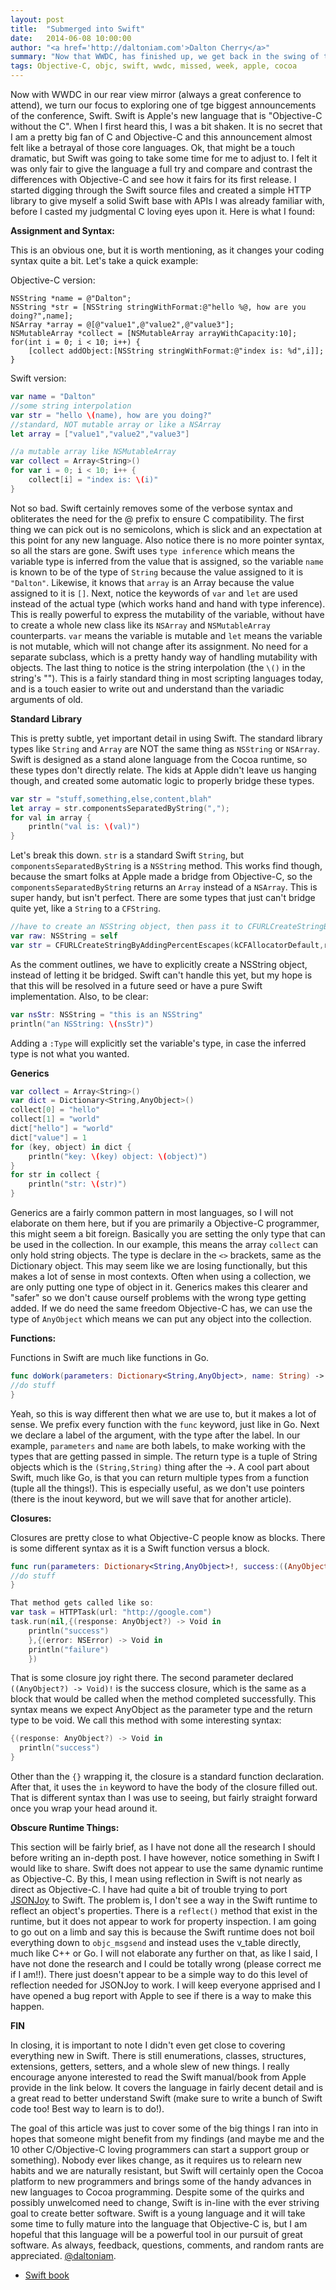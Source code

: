 ```yaml
---
layout: post
title:  "Submerged into Swift"
date:   2014-06-08 10:00:00
author: "<a href='http://daltoniam.com'>Dalton Cherry</a>"
summary: "Now that WWDC, has finished up, we get back in the swing of things with a in depth look at swift."
tags: Objective-C, objc, swift, wwdc, missed, week, apple, cocoa
---
```


Now with WWDC in our rear view mirror (always a great conference to attend), we turn our focus to exploring one of tge biggest announcements of the conference, Swift. Swift is Apple's new language that is "Objective-C without the C". When I first heard this, I was a bit shaken. It is no secret that I am a pretty big fan of C and Objective-C and this announcement almost felt like a betrayal of those core languages. Ok, that might be a touch dramatic, but Swift was going to take some time for me to adjust to. I felt it was only fair to give the language a full try and compare and contrast the differences with Objective-C and see how it fairs for its first release. I started digging through the Swift source files and created a simple HTTP library to give myself a solid Swift base with APIs I was already familiar with, before I casted my judgmental C loving eyes upon it. Here is what I found:

**Assignment and Syntax:**

This is an obvious one, but it is worth mentioning, as it changes your coding syntax quite a bit. Let's take a quick example:

Objective-C version:

```objc
NSString *name = @"Dalton";
NSString *str = [NSString stringWithFormat:@"hello %@, how are you doing?",name];
NSArray *array = @[@"value1",@"value2",@"value3"];
NSMutableArray *collect = [NSMutableArray arrayWithCapacity:10];
for(int i = 0; i < 10; i++) {
    [collect addObject:[NSString stringWithFormat:@"index is: %d",i]];
}
```

Swift version:

```swift
var name = "Dalton"
//some string interpolation
var str = "hello \(name), how are you doing?"
//standard, NOT mutable array or like a NSArray
let array = ["value1","value2","value3"]

//a mutable array like NSMutableArray
var collect = Array<String>()
for var i = 0; i < 10; i++ {
    collect[i] = "index is: \(i)"
}
```

Not so bad. Swift certainly removes some of the verbose syntax and obliterates the need for the @ prefix to ensure C compatibility. The first thing we can pick out is no semicolons, which is slick and an expectation at this point for any new language. Also notice there is no more pointer syntax, so all the stars are gone. Swift uses `type inference` which means the variable type is inferred from the value that is assigned, so the variable `name` is known to be of the type of `String` because the value assigned to it is `"Dalton"`. Likewise, it knows that `array` is an Array because the value assigned to it is `[]`. Next, notice the keywords of `var` and `let` are used instead of the actual type (which works hand and hand with type inference). This is really powerful to express the mutability of the variable, without have to create a whole new class like its `NSArray` and `NSMutableArray` counterparts. `var` means the variable is mutable and `let` means the variable is not mutable, which will not change after its assignment. No need for a separate subclass, which is a pretty handy way of handling mutability with objects. The last thing to notice is the string interpolation (the `\()` in the string's ""). This is a fairly standard thing in most scripting languages today, and is a touch easier to write out and understand than the variadic arguments of old.

**Standard Library**

This is pretty subtle, yet important detail in using Swift. The standard library types like `String` and `Array` are NOT the same thing as `NSString` or `NSArray`. Swift is designed as a stand alone language from the Cocoa runtime, so these types don't directly relate. The kids at Apple didn't leave us hanging though, and created some automatic logic to properly bridge these types.

```swift
var str = "stuff,something,else,content,blah"
let array = str.componentsSeparatedByString(",");
for val in array {
    println("val is: \(val)")
}
```

Let's break this down. `str` is a standard Swift `String`, but `componentsSeparatedByString` is a `NSString` method. This works find though, because the smart folks at Apple made a bridge from Objective-C, so the `componentsSeparatedByString` returns an `Array` instead of a `NSArray`. This is super handy, but isn't perfect. There are some types that just can't bridge quite yet, like a `String` to a `CFString`.

```swift
//have to create an NSString object, then pass it to CFURLCreateStringByAddingPercentEscapes, as it expects a CFString, which only bridges to a NSString currently.
var raw: NSString = self
var str = CFURLCreateStringByAddingPercentEscapes(kCFAllocatorDefault,raw,"[].",":/?&=;+!@#$()',*",CFStringConvertNSStringEncodingToEncoding(NSUTF8StringEncoding))
```

As the comment outlines, we have to explicitly create a NSString object, instead of letting it be bridged. Swift can't handle this yet, but my hope is that this will be resolved in a future seed or have a pure Swift implementation. Also, to be clear:

```swift
var nsStr: NSString = "this is an NSString"
println("an NSString: \(nsStr)")
```

Adding a `:Type` will explicitly set the variable's type, in case the inferred type is not what you wanted.


**Generics**

```swift
var collect = Array<String>()
var dict = Dictionary<String,AnyObject>()
collect[0] = "hello"
collect[1] = "world"
dict["hello"] = "world"
dict["value"] = 1
for (key, object) in dict {
    println("key: \(key) object: \(object)")
}
for str in collect {
    println("str: \(str)")
}
```

Generics are a fairly common pattern in most languages, so I will not elaborate on them here, but if you are primarily a Objective-C programmer, this might seem a bit foreign. Basically you are setting the only type that can be used in the collection. In our example, this means the array `collect` can only hold string objects. The type is declare in the `<>` brackets, same as the Dictionary object. This may seem like we are losing functionally, but this makes a lot of sense in most contexts. Often when using a collection, we are only putting one type of object in it. Generics makes this clearer and "safer" so we don't cause ourself problems with the wrong type getting added. If we do need the same freedom Objective-C has, we can use the type of `AnyObject` which means we can put any object into the collection.

**Functions:**

Functions in Swift are much like functions in Go.

```swift
func doWork(parameters: Dictionary<String,AnyObject>, name: String) -> (String,String) {
//do stuff
}
```

Yeah, so this is way different then what we are use to, but it makes a lot of sense. We prefix every function with the `func` keyword, just like in Go. Next we declare a label of the argument, with the type after the label. In our example, `parameters` and `name` are both labels, to make working with the types that are getting passed in simple. The return type is a tuple of String objects which is the `(String,String)` thing after the ->. A cool part about Swift, much like Go, is that you can return multiple types from a function (tuple all the things!). This is especially useful, as we don't use pointers (there is the inout keyword, but we will save that for another article).

**Closures:**

Closures are pretty close to what Objective-C people know as blocks. There is some different syntax as it is a Swift function versus a block.

```swift
func run(parameters: Dictionary<String,AnyObject>!, success:((AnyObject?) -> Void)!, failure:((NSError) -> Void)!) {
//do stuff
}

That method gets called like so:
var task = HTTPTask(url: "http://google.com")
task.run(nil,{(response: AnyObject?) -> Void in
    println("success")
    },{(error: NSError) -> Void in
    println("failure")
    })
```

That is some closure joy right there. The second parameter declared `((AnyObject?) -> Void)!` is the success closure, which is the same as a block that would be called when the method completed successfully. This syntax means we expect AnyObject as the parameter type and the return type to be void. We call this method with some interesting syntax:

```swift
{(response: AnyObject?) -> Void in
  println("success")
}
```
Other than the `{}` wrapping it, the closure is a standard function declaration. After that, it uses the `in` keyword to have the body of the closure filled out. That is different syntax than I was use to seeing, but fairly straight forward once you wrap your head around it.

**Obscure Runtime Things:**

This section will be fairly brief, as I have not done all the research I should before writing an in-depth post. I have however, notice something in Swift I would like to share. Swift does not appear to use the same dynamic runtime as Objective-C. By this, I mean using reflection in Swift is not nearly as direct as Objective-C. I have had quite a bit of trouble trying to port [JSONJoy](https://github.com/daltoniam/JSONJoy) to Swift. The problem is, I don't see a way in the Swift runtime to reflect an object's properties. There is a `reflect()` method that exist in the runtime, but it does not appear to work for property inspection. I am going to go out on a limb and say this is because the Swift runtime does not boil everything down to `objc_msgsend` and instead uses the v_table directly, much like C++ or Go. I will not elaborate any further on that, as like I said, I have not done the research and I could be totally wrong (please correct me if I am!!). There just doesn't appear to be a simple way to do this level of reflection needed for JSONJoy to work. I will keep everyone apprised and I have opened a bug report with Apple to see if there is a way to make this happen.


**FIN**

In closing, it is important to note I didn't even get close to covering everything new in Swift. There is still enumerations, classes, structures, extensions, getters, setters, and a whole slew of new things. I really encourage anyone interested to read the Swift manual/book from Apple provide in the link below. It covers the language in fairly decent detail and is a great read to better understand Swift (make sure to write a bunch of Swift code too! Best way to learn is to do!).

The goal of this article was just to cover some of the big things I ran into in hopes that someone might benefit from my findings (and maybe me and the 10 other C/Objective-C loving programmers can start a support group or something). Nobody ever likes change, as it requires us to relearn new habits and we are naturally resistant, but Swift will certainly open the Cocoa platform to new programmers and brings some of the handy advances in new languages to Cocoa programming. Despite some of the quirks and possibly unwelcomed need to change, Swift is in-line with the ever striving goal to create better software. Swift is a young language and it will take some time to fully mature into the language that Objective-C is, but I am hopeful that this language will be a powerful tool in our pursuit of great software. As always, feedback, questions, comments, and random rants are appreciated. [@daltoniam](https://twitter.com/daltoniam).

- [Swift book](https://itunes.apple.com/us/book/swift-programming-language/id881256329?mt=11)


